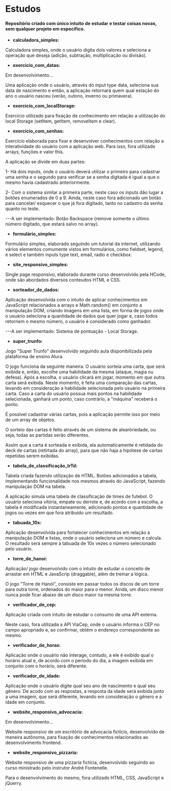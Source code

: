 # Estudos
#### Repositório criado com único intuito de estudar e testar coisas novas, sem qualquer projeto em específico.

- **calculadora_simples:**

Calculadora simples, onde o usuário digita dois valores e seleciona a operação que deseja (adição, subtração, multiplicação ou divisão).

- **exercicio_com_datas:**

Em desenvolvimento...

Uma aplicação onde o usuário, através do input type data, seleciona sua data de nascimento e então, a aplicação retornará quem qual estação do ano o usuário nasceu (verão, outono, inverno ou primavera).

- **exercicio_com_localStorage:**

Exercício utilizado para fixação de conhecimento em relação a utilização do local Storage (setItem, getItem, removeItem e clear).

- **exercicio_com_senhas:**

Exercício elaborada para fixar e desenvolver conhecimentos com relação a interatividade do usuário com a aplicação web. Para isso, fora utilizado arrays, funções e valor this.

A aplicação se divide em duas partes:

1- Há dois inputs, onde o usuário deverá utilizar o primeiro para cadastrar uma senha e o segundo para verificar se a senha digitada é igual a que o mesmo havia cadastrado anteriormente.

2- Com o sistema similar a primeira parte, neste caso os inputs dão lugar a botões enumerados de 0 a 9. Ainda, neste caso fora adicionado um botão para cancelar/ esquecer o que já fora digitado, tanto no cadastro da senha quanto no teste.

---A ser implementado: Botão Backspace (remove somente o último número digitado, que estará salvo no array).

- **formulário_simples:**

Formulário simples, elaborado seguindo um tutorial da internet, utilizando vários elementos comumente vistos em formulários, como fieldset, legend, e select e também inputs type text, email, radio e checkbox.

- **site_responsivo_simples:**

Single page responsivo, elaborado durante curso desenvolvido pela HCode, onde são abordados diversos conteudos HTML e CSS.

- **sorteador_de_dados:**

Aplicação desenvolvida com o intuito de aplicar conhecimentos em JavaScript relacionados a arrays e Math.random() em conjunto a manipulação DOM, criando imagens em uma lista, em forma de jogos onde o usuário seleciona a quantidade de dados que quer jogar e, caso todos retornem o mesmo número, o usuário é considerado como ganhador.

---A ser implementado: Sistema de pontuação - Local Storage.

- **super_trunfo:**

Jogo "Super Trunfo" desenvolvido seguindo aula disponibilizada pela plataforma de ensino Alura.

O jogo funciona da seguinte maneira: O usuário sorteia uma carta, que será exibida e, então, escolhe uma habilidade da mesma (ataque, magia ou defesa). Após a escolha, o usuário clicará em jogar, momento em que outra carta será exibida. Neste momento, é feita uma comparação das cartas, levando em consideração a habilidade selecionada pelo usuário na primeira carta. Caso a carta do usuário possua mais pontos na habilidade selecionada, ganhará um ponto, caso contrário, a "máquina" receberá o ponto.

É possivel cadastrar várias cartas, pois a aplicação permite isso por meio de um array de objetos.

O sorteio das cartas é feito através de um sistema de alearóriedade, ou seja, todas as partidas serão diferentes.

Assim que a carta é sorteada e exibida, ela automaticamente é retidada do deck de cartas (retirtada do array), para que não haja a hipótese de cartas repetidas serem exibidas.

- **tabela_de_classificação_trTd:**

Tabela criada fazendo utilização de HTML. Botões adicionados a tabela, implementando funcionalidade nos mesmos através do JavaScript, fazendo manipulação DOM na tabela.

A aplicação simula uma tabela de classificação de times de futebol. O usuário seleciona vitória, empate ou derrote e, de acordo com a escolha, a tabela é modificada instantaneamente, adicionado pontos e quantidade de jogos ou vezes em que fora atribuido um resultado.

- **tabuada_10x:**

Aplicação desenvolvida para fortalecer conhecimentos em relação a manipulação DOM e listas, onde o usuário seleciona um número e calcula. O resultado será sempre a tabuada de 10x vezes o número selecionado pelo usuário.

- **torre_de_hanoi:**

Aplicação/ jogo desenvolvido com o intuito de estudar o conceito de arrastar em HTML e JavaScrip (draggable), além de treinar a lógica.

O jogo "Torre de Hanói", consiste em passar todos os discos de um torre para outra torre, ordenados do maior para o menor. Ainda, um disco menor nunca pode ficar abaixo de um disco maior na mesma torre.

- **verificador_de_cep:**

Aplicação criada com intuito de estudar o consumo de uma API externa.

Neste caso, fora utilizada a API ViaCep, onde o usuário informa o CEP no campo apropriado e, ao confirmar, obtém o endereço correspondente ao mesmo.

- **verificador_de_horas:**

Aplicação onde o usuário não interage, contudo, a ele é exibido qual o horário atual e, de acordo com o período do dia, a imagem exibida em conjunto com o horário, será diferente.

- **verificador_de_idade:**

Aplicação onde o usuário digite qual seu ano de nascimento e qual seu gênero. De acodo com as respostas, a resposta da idade será exibida junto a uma imagem, que será diferente, levando em consideração o gênero e a idade em conjunto.

- **website_responsivo_advocacia:**

Em desenvolvimento...

Website responsivo de um escritório de advocacía fictício, desenvolvido de maneira autônoma, para fixação de conhecimentos relacionados ao desenvolvimento frontend.

- **website_responsivo_pizzaria:**

Website responsivo de uma pizzaria fictícia, desenvolvido seguindo ao curso ministrado pelo instrutor André Fontenelle.

Para o desenvolvimento do mesmo, fora utilizado HTML, CSS, JavaScript e jQuerry.